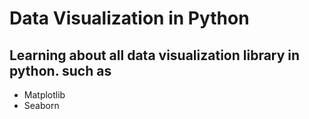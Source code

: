 # Data Visualization in Python
## Learning about all data visualization library in python. such as 
- Matplotlib
- Seaborn